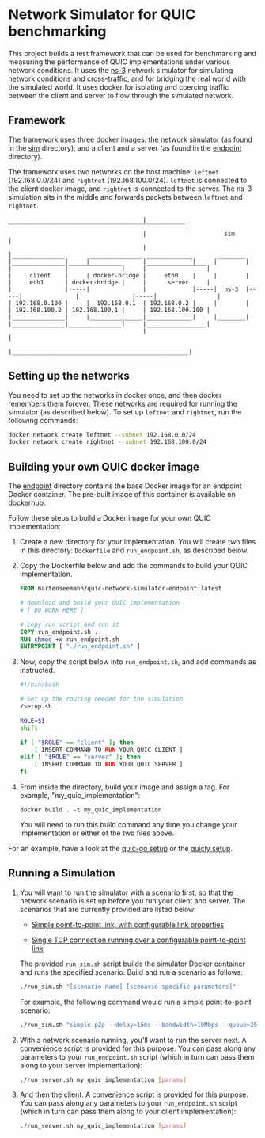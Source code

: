 # Network Simulator for QUIC benchmarking

This project builds a test framework that can be used for benchmarking and
measuring the performance of QUIC implementations under various network
conditions. It uses the [ns-3](https://www.nsnam.org/) network simulator for
simulating network conditions and cross-traffic, and for bridging the real world
with the simulated world. It uses docker for isolating and coercing traffic
between the client and server to flow through the simulated network.

## Framework

The framework uses three docker images: the network simulator (as found in the
[sim](sim) directory), and a client and a server (as found in the
[endpoint](endpoint) directory).

The framework uses two networks on the host machine: `leftnet` (192.168.0.0/24)
and `rightnet` (192.168.100.0/24). `leftnet` is connected to the client docker
image, and `rightnet` is connected to the server. The ns-3 simulation sits in
the middle and forwards packets between `leftnet` and `rightnet`.

```
                                      |‾‾‾‾‾‾‾‾‾‾‾‾‾‾‾‾‾‾‾‾‾‾‾‾‾‾‾‾‾‾‾‾‾‾‾‾‾‾‾‾‾‾‾‾‾‾‾‾‾‾|
                                      |                      sim                         |
                                      |                                                  |      
|‾‾‾‾‾‾‾‾‾‾‾‾‾‾‾|     |‾‾‾‾‾‾‾‾‾‾‾‾‾‾‾|‾‾‾‾‾‾‾‾‾‾‾‾‾|     |‾‾‾‾‾‾‾‾|     |‾‾‾‾‾‾‾‾‾‾‾‾‾‾‾|‾‾‾‾‾‾‾‾‾‾‾‾‾‾‾|     |‾‾‾‾‾‾‾‾‾‾‾‾‾‾‾‾‾|
|     client    |     | docker-bridge |     eth0    |     |        |     |     eth1      | docker-bridge |     |      server     |
|               |-----|               |             |-----|  ns-3  |-----|               |               |-----|                 |
| 192.168.0.100 |     |  192.168.0.1  | 192.168.0.2 |     |        |     | 192.168.100.2 | 192.168.100.1 |     | 192.168.100.100 |
|_______________|     |_______________|_____________|     |________|     |_______________|_______________|     |_________________|
                                      |                                                  |
                                      |__________________________________________________|
```

## Setting up the networks

You need to set up the networks in docker once, and then docker remembers them
forever.  These networks are required for running the simulator (as described
below). To set up `leftnet` and `rightnet`, run the following commands:

```bash
docker network create leftnet --subnet 192.168.0.0/24
docker network create rightnet --subnet 192.168.100.0/24
```

## Building your own QUIC docker image

The [endpoint](endpoint) directory contains the base Docker image for an
endpoint Docker container.  The pre-built image of this container is available
on
[dockerhub](https://hub.docker.com/r/martenseemann/quic-network-simulator-endpoint).

Follow these steps to build a Docker image for your own QUIC implementation:

1. Create a new directory for your implementation. You will create two files in
   this directory: `Dockerfile` and `run_endpoint.sh`, as described below.

1.  Copy the Dockerfile below and add the commands to build your QUIC
    implementation.

    ```dockerfile
    FROM martenseemann/quic-network-simulator-endpoint:latest

    # download and build your QUIC implementation
    # [ DO WORK HERE ]

    # copy run script and run it
    COPY run_endpoint.sh .
    RUN chmod +x run_endpoint.sh
    ENTRYPOINT [ "./run_endpoint.sh" ]
    ```

1. Now, copy the script below into `run_endpoint.sh`, and add commands as instructed.

    ```bash
    #!/bin/bash
    
    # Set up the routing needed for the simulation
    /setup.sh

    ROLE=$1
    shift

    if [ "$ROLE" == "client" ]; then
        [ INSERT COMMAND TO RUN YOUR QUIC CLIENT ]
    elif [ "$ROLE" == "server" ]; then
        [ INSERT COMMAND TO RUN YOUR QUIC SERVER ]
    fi
    ```

1. From inside the directory, build your image and assign a tag. For example,
   "my_quic_implementation":

   ```
   docker build . -t my_quic_implementation
   ```

   You will need to run this build command any time you change your
   implementation or either of the two files above.

For an example, have a look at the [quic-go
setup](https://github.com/marten-seemann/quic-go-docker) or the [quicly
setup](https://github.com/h2o/h2o-qns).


## Running a Simulation

1. You will want to run the simulator with a scenario first, so that the network
   scenario is set up before you run your client and server. The scenarios that
   are currently provided are listed below:
   
   * [Simple point-to-point link, with configurable link properties](sim/scenarios/simple-p2p)

   * [Single TCP connection running over a configurable point-to-point link](sim/scenarios/tcp-cross-traffic)


    The provided `run_sim.sh` script builds the simulator Docker container and runs
    the specified scenario. Build and run a scenario as follows:

    ```bash
    ./run_sim.sh "[scenario name] [scenario-specific parameters]"
    ```

    For example, the following command would run a simple point-to-point scenario:
    ```bash
    ./run_sim.sh "simple-p2p --delay=15ms --bandwidth=10Mbps --queue=25"
    ```

1. With a network scenario running, you'll want to run the server next.  A
   convenience script is provided for this purpose. You can pass along any
   parameters to your `run_endpoint.sh` script (which in turn can pass them
   along to your server implementation):

   ```bash
   ./run_server.sh my_quic_implementation [params]
   ```

1. And then the client. A convenience script is provided for this purpose. You
   can pass along any parameters to your `run_endpoint.sh` script (which in turn
   can pass them along to your client implementation):

   ```bash
   ./run_server.sh my_quic_implementation [params]
   ```
